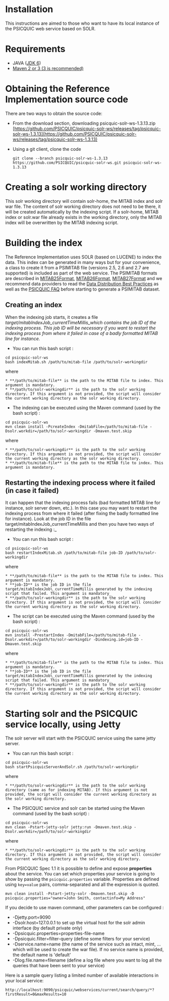 # Installation #

This instructions are aimed to those who want to have its local instance of the PSICQUIC web service based on SOLR.

# Requirements #

  * JAVA ([JDK 6](http://java.sun.com/javase/downloads/index.jsp))
  * [Maven 2 or 3 (3 is recommended)](http://maven.apache.org)

# Obtaining the Reference Implementation source code #

There are two ways to obtain the source code:

* From the download section, downloading psicquic-solr-ws-1.3.13.zip [https://github.com/PSICQUIC/psicquic-solr-ws/releases/tag/psicquic-solr-ws-1.3.13](https://github.com/PSICQUIC/psicquic-solr-ws/releases/tag/psicquic-solr-ws-1.3.13)

* Using a git client, clone the code

  `git clone --branch psicquic-solr-ws-1.3.13 https://github.com/PSICQUIC/psicquic-solr-ws.git psicquic-solr-ws-1.3.13`

# Creating a solr working directory #

This solr working directory will contain solr-home, the MITAB index and solr war file. The content of solr working directory does not need to be there, it will be created automatically by the indexing script. If a solr-home, MITAB index or solr.war file already exists in the working directory, only the MITAB index will be overwritten by the MITAB indexing script.

# Building the index #

The Reference Implementation uses SOLR (based on LUCENE) to index the data. This index can be generated in many ways but for your convenience, a class to create it from a PSIMITAB file (versions 2.5, 2.6 and 2.7 are supported) is included as part of the web service. The PSIMITAB formats are described in [MITAB25Format](MITAB25Format.md), [MITAB26Format](MITAB26Format.md), [MITAB27Format](MITAB27Format.md) and we recommend data providers to read the [Data Distribution Best Practices](DataDistributionBestPractices.md) as well as the [PSICQUIC FAQ](Faq.md) before starting to generate a PSIMITAB dataset.

## Creating an index ##

When the indexing job starts, it creates a file _target/mitabIndexJob\_currentTimeMillis_which contains the job ID of the indexing process. This job ID will be necessary if you want to restart the indexing process from where it failed in case of a badly formatted MITAB line for instance._

  * You can run this bash script :

  ```
  cd psicquic-solr-ws
  bash indexMitab.sh /path/to/mitab-file /path/to/solr-workingdir
  ```

  where
  
    * **/path/to/mitab-file** is the path to the MITAB file to index. This argument is mandatory.
    * **/path/to/solr-workingdir** is the path to the solr working directory. If this argument is not provided, the script will consider the current working directory as the solr working directory.


  * The indexing can be executed using the Maven command (used by the bash script) :

  ```
  cd psicquic-solr-ws
  mvn clean install -PcreateIndex -DmitabFile=/path/to/mitab-file -Dsolr.workdir=/path/to/solr-workingdir -Dmaven.test.skip
  ```

  where

    * **/path/to/solr-workingdir** is the path to the solr working directory. If this argument is not provided, the script will consider the current working directory as the solr working directory.
    * **/path/to/mitab-file** is the path to the MITAB file to index. This argument is mandatory.

## Restarting the indexing process where it failed (in case it failed) ##

It can happen that the indexing process fails (bad formatted MITAB line for instance, solr server down, etc.). In this case you may want to restart the indexing process from where it failed (after fixing the badly formatted line for instance). Look at the job ID in the file target/mitabIndexJob\_currentTimeMillis and then you have two ways of restarting the indexing :_

  * You can run this bash script :

  ```
  cd psicquic-solr-ws
  bash restartIndexMitab.sh /path/to/mitab-file job-ID /path/to/solr-workingdir
  ```

  where

    * **/path/to/mitab-file** is the path to the MITAB file to index. This argument is mandatory.
    * **job-ID** is the job ID in the file target/mitabIndexJob\_currentTimeMillis generated by the indexing script that failed. This argument is mandatory_
    * **/path/to/solr-workingdir** is the path to the solr working directory. If this argument is not provided, the script will consider the current working directory as the solr working directory.


  * The script can be executed using the Maven command (used by the bash script) :

  ```
  cd psicquic-solr-ws
  mvn install -PrestartIndex -DmitabFile=/path/to/mitab-file -Dsolr.workdir=/path/to/solr-workingdir -Dindexing.id=job-ID -Dmaven.test.skip
  ```

  where

    * **/path/to/mitab-file** is the path to the MITAB file to index. This argument is mandatory.
    * **job-ID** is the job ID in the file target/mitabIndexJob\_currentTimeMillis generated by the indexing script that failed. This argument is mandatory_
    * **/path/to/solr-workingdir** is the path to the solr working directory. If this argument is not provided, the script will consider the current working directory as the solr working directory.


# Starting solr and the PSICQUIC service locally, using Jetty #

The solr server will start with the PSICQUIC service using the same jetty server.

  * You can run this bash script :

  ```
  cd psicquic-solr-ws
  bash startPsicquicServerAndSolr.sh /path/to/solr-workingdir
  ```

  where

    * **/path/to/solr-workingdir** is the path to the solr working directory (same as for indexing MITAB). If this argument is not provided, the script will consider the current working directory as the solr working directory.


  * The PSICQUIC service and solr can be started using the Maven command (used by the bash script) :

  ```
  cd psicquic-solr-ws
  mvn clean -Pstart-jetty-solr jetty:run -Dmaven.test.skip -Dsolr.workdir=/path/to/solr-workingdir
  ```

  where

    * **/path/to/solr-workingdir** is the path to the solr working directory. If this argument is not provided, the script will consider the current working directory as the solr working directory.

From PSICQUIC Spec 1.1 it is possible to define and expose **properties** about the service. You can set which properties your service is going to show by passing the `psicquic.properties` variable. Properties are defined using `key=value` pairs, comma-separated and all the expression is quoted.

```
mvn clean install -Pstart-jetty-solr -Dmaven.test.skip -D psicquic.properties="owner=John Smith, contactinfo=My Address"
```

If you decide to use maven command, other parameters can be configured :

  * -Djetty.port=9090
  * -Dsolr.host=127.0.0.1 to set up the virtual host for the solr admin interface (by default private only)
  * -Dpsicquic.properties=properties-file-name
  * -Dpsicquic.filter=filter-query (define some filters for your service)
  * -Dservice.name=name (the name of the service such as intact, mint, ... which will be used to create the war file). If no service name is provided, the default name is 'default'
  * -Dlog.file.name=filename (define a log file where you want to log all the queries that have been sent to your service)

Here is a sample query listing a limited number of available interactions in  your local service:

```
http://localhost:9090/psicquic/webservices/current/search/query/*?firstResult=0&maxResults=10
```